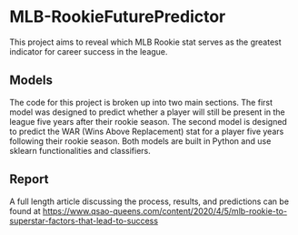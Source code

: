 # MLB-RookieFuturePredictor
This project aims to reveal which MLB Rookie stat serves as the greatest indicator for career success in the league.

## Models
The code for this project is broken up into two main sections. The first model was designed to predict whether a player will still be present
 in the league five years after their rookie season. The second model is designed to predict the WAR (Wins Above Replacement) stat for a player 
 five years following their rookie season. Both models are built in Python and use sklearn functionalities and classifiers.
 
 ## Report
 A full length article discussing the process, results, and predictions can be found at https://www.qsao-queens.com/content/2020/4/5/mlb-rookie-to-superstar-factors-that-lead-to-success
 

